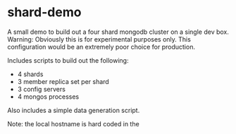 shard-demo
==========

A small demo to build out a four shard mongodb cluster on a single dev box. Warning: Obviously this is for experimental purposes only. This configuration would be an extremely poor choice for production.

Includes scripts to build out the following:
- 4 shards
- 3 member replica set per shard
- 3 config servers
- 4 mongos processes 

Also includes a simple data generation script.

Note: the local hostname is hard coded in the 
